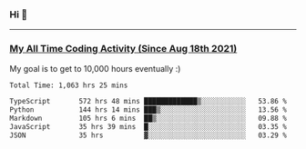 ### Hi 🙂

---

### <a href="https://wakatime.com/@Eroxl">My All Time Coding Activity (Since Aug 18th 2021)</a>
My goal is to get to 10,000 hours eventually :)
<!--START_SECTION:waka-->

```txt
Total Time: 1,063 hrs 25 mins

TypeScript       572 hrs 48 mins █████████████▒░░░░░░░░░░░   53.86 %
Python           144 hrs 14 mins ███▒░░░░░░░░░░░░░░░░░░░░░   13.56 %
Markdown         105 hrs 6 mins  ██▒░░░░░░░░░░░░░░░░░░░░░░   09.88 %
JavaScript       35 hrs 39 mins  █░░░░░░░░░░░░░░░░░░░░░░░░   03.35 %
JSON             35 hrs          ▓░░░░░░░░░░░░░░░░░░░░░░░░   03.29 %
```

<!--END_SECTION:waka-->
